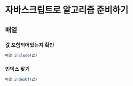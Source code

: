 # 자바스크립트로 알고리즘 준비하기

## 배열

### 값 포함되어있는지 확인
```js
배열.include(값)
```
### 인덱스 찾기
```js
배열.indexOf(값)
```
